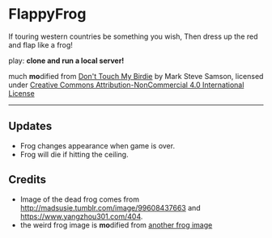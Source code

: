 # FlappyFrog


If touring western countries be something you wish, Then dress up the red and flap like a frog!

play: **clone and run a local server!**

much **mo**dified from [Don't Touch My Birdie](https://github.com/marksteve/dtmb) by Mark Steve Samson,
licensed under [Creative Commons Attribution-NonCommercial 4.0 International License](http://creativecommons.org/licenses/by-nc/4.0/)

------

## Updates

- Frog changes appearance when game is over.
- Frog will die if hitting the ceiling.

## Credits

- Image of the dead frog comes from <http://madsusie.tumblr.com/image/99608437663> and <https://www.yangzhou301.com/404>.
- the weird frog image is **mo**dified from [another frog image](https://amphibian.com/)
